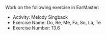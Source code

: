 Work on the following exercise in EarMaster:
- Activity: Melody Singback
- Exercise Name: Do, Re, Me, Fa, So, La, Te
- Exercise Number: 13.6
